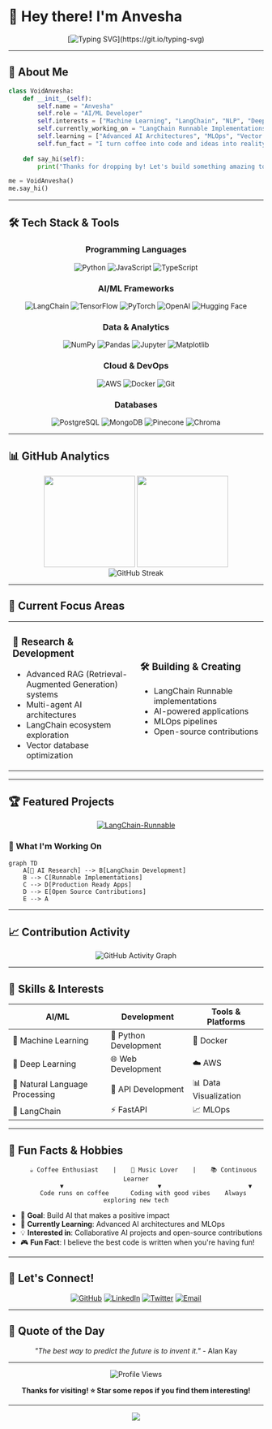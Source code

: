 # 👋 Hey there! I'm Anvesha

<div align="center">
  
[![Typing SVG](https://readme-typing-svg.herokuapp.com?font=Fira+Code&pause=1000&color=58A6FF&center=true&vCenter=true&width=435&lines=AI+%26+ML+Enthusiast;LangChain+Developer;Python+Developer;Always+Learning+Something+New!)](https://git.io/typing-svg)

</div>

---

## 🚀 About Me

```python
class VoidAnvesha:
    def __init__(self):
        self.name = "Anvesha"
        self.role = "AI/ML Developer"
        self.interests = ["Machine Learning", "LangChain", "NLP", "Deep Learning"]
        self.currently_working_on = "LangChain Runnable Implementations"
        self.learning = ["Advanced AI Architectures", "MLOps", "Vector Databases"]
        self.fun_fact = "I turn coffee into code and ideas into reality ☕➡️💻"
    
    def say_hi(self):
        print("Thanks for dropping by! Let's build something amazing together! 🌟")

me = VoidAnvesha()
me.say_hi()
```

---

## 🛠️ Tech Stack & Tools

<div align="center">

### Programming Languages
![Python](https://img.shields.io/badge/Python-3776AB?style=for-the-badge&logo=python&logoColor=white)
![JavaScript](https://img.shields.io/badge/JavaScript-F7DF1E?style=for-the-badge&logo=javascript&logoColor=black)
![TypeScript](https://img.shields.io/badge/TypeScript-007ACC?style=for-the-badge&logo=typescript&logoColor=white)

### AI/ML Frameworks
![LangChain](https://img.shields.io/badge/LangChain-121212?style=for-the-badge&logo=chainlink&logoColor=white)
![TensorFlow](https://img.shields.io/badge/TensorFlow-FF6F00?style=for-the-badge&logo=tensorflow&logoColor=white)
![PyTorch](https://img.shields.io/badge/PyTorch-EE4C2C?style=for-the-badge&logo=pytorch&logoColor=white)
![OpenAI](https://img.shields.io/badge/OpenAI-412991?style=for-the-badge&logo=openai&logoColor=white)
![Hugging Face](https://img.shields.io/badge/🤗%20Hugging%20Face-FFD21E?style=for-the-badge)

### Data & Analytics
![NumPy](https://img.shields.io/badge/NumPy-013243?style=for-the-badge&logo=numpy&logoColor=white)
![Pandas](https://img.shields.io/badge/Pandas-150458?style=for-the-badge&logo=pandas&logoColor=white)
![Jupyter](https://img.shields.io/badge/Jupyter-F37626?style=for-the-badge&logo=jupyter&logoColor=white)
![Matplotlib](https://img.shields.io/badge/Matplotlib-11557c?style=for-the-badge)

### Cloud & DevOps
![AWS](https://img.shields.io/badge/AWS-232F3E?style=for-the-badge&logo=amazon-aws&logoColor=white)
![Docker](https://img.shields.io/badge/Docker-2496ED?style=for-the-badge&logo=docker&logoColor=white)
![Git](https://img.shields.io/badge/Git-F05032?style=for-the-badge&logo=git&logoColor=white)

### Databases
![PostgreSQL](https://img.shields.io/badge/PostgreSQL-336791?style=for-the-badge&logo=postgresql&logoColor=white)
![MongoDB](https://img.shields.io/badge/MongoDB-47A248?style=for-the-badge&logo=mongodb&logoColor=white)
![Pinecone](https://img.shields.io/badge/Pinecone-000000?style=for-the-badge)
![Chroma](https://img.shields.io/badge/ChromaDB-FF6900?style=for-the-badge)

</div>

---

## 📊 GitHub Analytics

<div align="center">
  <img height="180em" src="https://github-readme-stats.vercel.app/api?username=Void-Anvesha&show_icons=true&theme=react&include_all_commits=true&count_private=true"/>
  <img height="180em" src="https://github-readme-stats.vercel.app/api/top-langs/?username=Void-Anvesha&layout=compact&langs_count=8&theme=react"/>
</div>

<div align="center">
  <img src="https://github-readme-streak-stats.herokuapp.com/?user=Void-Anvesha&theme=react" alt="GitHub Streak"/>
</div>

---

## 🎯 Current Focus Areas

<table>
<tr>
<td width="50%">

### 🔬 Research & Development
- Advanced RAG (Retrieval-Augmented Generation) systems
- Multi-agent AI architectures
- LangChain ecosystem exploration
- Vector database optimization

</td>
<td width="50%">

### 🛠️ Building & Creating
- LangChain Runnable implementations
- AI-powered applications
- MLOps pipelines
- Open-source contributions

</td>
</tr>
</table>

---

## 🏆 Featured Projects

<div align="center">

[![LangChain-Runnable](https://github-readme-stats.vercel.app/api/pin/?username=Void-Anvesha&repo=LangChain-Runnable&theme=react)](https://github.com/Void-Anvesha/LangChain-Runnable)

</div>

### 🌟 What I'm Working On

```mermaid
graph TD
    A[🧠 AI Research] --> B[LangChain Development]
    B --> C[Runnable Implementations]
    C --> D[Production Ready Apps]
    D --> E[Open Source Contributions]
    E --> A
```

---

## 📈 Contribution Activity

<div align="center">
  <img src="https://github-readme-activity-graph.vercel.app/graph?username=Void-Anvesha&bg_color=1a1b27&color=58a6ff&line=58a6ff&point=58a6ff&area=true&hide_border=true" alt="GitHub Activity Graph"/>
</div>

---

## 🎨 Skills & Interests

<div align="center">

| **AI/ML** | **Development** | **Tools & Platforms** |
|-----------|----------------|----------------------|
| 🤖 Machine Learning | 🐍 Python Development | 🐳 Docker |
| 🧠 Deep Learning | 🌐 Web Development | ☁️ AWS |
| 📝 Natural Language Processing | 🔗 API Development | 📊 Data Visualization |
| 🦜 LangChain | ⚡ FastAPI | 📈 MLOps |

</div>

---

## 🌟 Fun Facts & Hobbies

<div align="center">

```ascii
    ☕ Coffee Enthusiast    |    🎵 Music Lover    |    📚 Continuous Learner
           ▼                          ▼                        ▼
    Code runs on coffee      Coding with good vibes    Always exploring new tech
```

</div>

- 🎯 **Goal**: Build AI that makes a positive impact
- 🌱 **Currently Learning**: Advanced AI architectures and MLOps
- 💡 **Interested in**: Collaborative AI projects and open-source contributions
- 🎮 **Fun Fact**: I believe the best code is written when you're having fun!

---

## 🤝 Let's Connect!

<div align="center">

[![GitHub](https://img.shields.io/badge/GitHub-100000?style=for-the-badge&logo=github&logoColor=white)](https://github.com/Void-Anvesha)
[![LinkedIn](https://img.shields.io/badge/LinkedIn-0077B5?style=for-the-badge&logo=linkedin&logoColor=white)](https://linkedin.com/in/your-profile)
[![Twitter](https://img.shields.io/badge/Twitter-1DA1F2?style=for-the-badge&logo=twitter&logoColor=white)](https://twitter.com/your-handle)
[![Email](https://img.shields.io/badge/Email-D14836?style=for-the-badge&logo=gmail&logoColor=white)](mailto:your.email@example.com)

</div>

---

## 💫 Quote of the Day

<div align="center">

*"The best way to predict the future is to invent it."* - Alan Kay

---

<img src="https://komarev.com/ghpvc/?username=Void-Anvesha&label=Profile%20Views&color=58a6ff&style=flat" alt="Profile Views" />

**Thanks for visiting! ⭐ Star some repos if you find them interesting!**

</div>

---

<div align="center">
  <img src="https://capsule-render.vercel.app/api?type=waving&color=gradient&height=100&section=footer"/>
</div>
